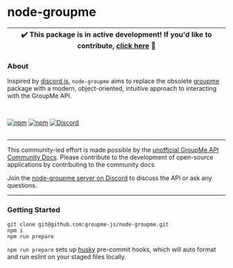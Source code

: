 # node-groupme

| ✔️ This package is in active development! If you'd like to contribute, [click here](https://github.com/groupme-js/node-groupme/contribute) 🙂 |
| --------------------------------------------------------------------------------------------------------------------------------------------- |

### About

Inspired by [discord.js](https://github.com/discordjs/discord.js), `node-groupme` aims to replace the obsolete [groupme](https://www.npmjs.com/package/groupme) package with a modern, object-oriented, intuitive approach to interacting with the GroupMe API.

<br>

[![npm](https://img.shields.io/npm/v/node-groupme?style=for-the-badge)](https://npmjs.com/node-groupme)
[![npm](https://img.shields.io/npm/v/node-groupme?color=red&label=Docs%20version&style=for-the-badge)](https://groupme.js.org)
[![Discord](https://img.shields.io/discord/898587555249946664?color=blue&label=Discord&style=for-the-badge)](https://discord.gg/5yxWtuuEZg)
<br><br>

---

This community-led effort is made possible by the [unofficial GroupMe API Community Docs](https://github.com/2CATteam/GroupMeCommunityDocs). Please contribute to the development of open-source applications by contributing to the community docs.

Join the [node-groupme server on Discord](https://discord.gg/5yxWtuuEZg) to discuss the API or ask any questions.

---

### Getting Started

```
git clone git@github.com:groupme-js/node-groupme.git
npm i
npm run prepare
```

`npm run prepare` sets up [husky](https://github.com/typicode/husky) pre-commit hooks, which will auto format and run eslint on your staged files locally.
